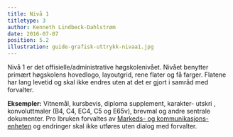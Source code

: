 ```yaml
---
title: Nivå 1
titletype: 3
author: Kenneth Lindbeck-Dahlstrøm
date: 2016-07-07
position: 5.2
illustration: guide-grafisk-uttrykk-nivaa1.jpg
---
```


Nivå 1 er det offisielle/administrative høgskolenivået. Nivået benytter primært høgskolens hovedlogo, layoutgrid, rene flater og få farger. Flatene har lang levetid og skal ikke endres uten at det er gjort i samråd med forvalter.

**Eksempler:** Vitnemål, kursbevis, diploma supplement, karakter- utskri , konvoluttmaler (B4, C4, EC4, C5 og E65v), brevmal og andre sentrale dokumenter. Pro lbruken forvaltes av [Markeds- og kommunikasjons- enheten](http://www.hiof.no/om-hogskolen/administrasjonen/markeds--og-kommunikasjonsenheten) og endringer skal ikke utføres uten dialog med forvalter.
